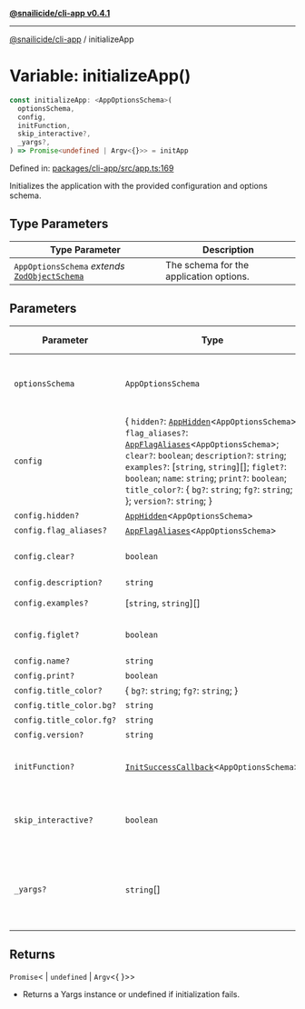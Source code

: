 [**@snailicide/cli-app v0.4.1**](../README.md)

---

[@snailicide/cli-app](../README.md) / initializeApp

# Variable: initializeApp()

```ts
const initializeApp: <AppOptionsSchema>(
  optionsSchema,
  config,
  initFunction,
  skip_interactive?,
  _yargs?,
) => Promise<undefined | Argv<{}>> = initApp
```

Defined in:
[packages/cli-app/src/app.ts:169](https://github.com/gbtunney/snailicide-monorepo/blob/master/packages/cli-app/src/app.ts#L169)

Initializes the application with the provided configuration and options schema.

## Type Parameters

| Type Parameter                                                                       | Description                             |
| ------------------------------------------------------------------------------------ | --------------------------------------- |
| `AppOptionsSchema` _extends_ [`ZodObjectSchema`](../type-aliases/ZodObjectSchema.md) | The schema for the application options. |

## Parameters

| Parameter                | Type                                                                                                                                                                                                                                                                                                                                                                                                        | Default value  | Description                                                        |
| ------------------------ | ----------------------------------------------------------------------------------------------------------------------------------------------------------------------------------------------------------------------------------------------------------------------------------------------------------------------------------------------------------------------------------------------------------- | -------------- | ------------------------------------------------------------------ |
| `optionsSchema`          | `AppOptionsSchema`                                                                                                                                                                                                                                                                                                                                                                                          | `undefined`    | The schema for validating the application options.                 |
| `config`                 | { `hidden?`: [`AppHidden`](../type-aliases/AppHidden.md)<`AppOptionsSchema`>; `flag_aliases?`: [`AppFlagAliases`](../type-aliases/AppFlagAliases.md)<`AppOptionsSchema`>; `clear?`: `boolean`; `description?`: `string`; `examples?`: \[`string`, `string`]\[]; `figlet?`: `boolean`; `name`: `string`; `print?`: `boolean`; `title_color?`: { `bg?`: `string`; `fg?`: `string`; }; `version?`: `string`; } | `undefined`    | The configuration object for the application.                      |
| `config.hidden?`         | [`AppHidden`](../type-aliases/AppHidden.md)<`AppOptionsSchema`>                                                                                                                                                                                                                                                                                                                                             | `undefined`    | -                                                                  |
| `config.flag_aliases?`   | [`AppFlagAliases`](../type-aliases/AppFlagAliases.md)<`AppOptionsSchema`>                                                                                                                                                                                                                                                                                                                                   | `undefined`    | -                                                                  |
| `config.clear?`          | `boolean`                                                                                                                                                                                                                                                                                                                                                                                                   | `...`          | Clears the terminal window                                         |
| `config.description?`    | `string`                                                                                                                                                                                                                                                                                                                                                                                                    | `...`          | -                                                                  |
| `config.examples?`       | \[`string`, `string`]\[]                                                                                                                                                                                                                                                                                                                                                                                    | `...`          | Examples of usage                                                  |
| `config.figlet?`         | `boolean`                                                                                                                                                                                                                                                                                                                                                                                                   | `...`          | Use figlet to make large ascii title                               |
| `config.name?`           | `string`                                                                                                                                                                                                                                                                                                                                                                                                    | `...`          | -                                                                  |
| `config.print?`          | `boolean`                                                                                                                                                                                                                                                                                                                                                                                                   | `...`          | -                                                                  |
| `config.title_color?`    | { `bg?`: `string`; `fg?`: `string`; }                                                                                                                                                                                                                                                                                                                                                                       | `...`          | -                                                                  |
| `config.title_color.bg?` | `string`                                                                                                                                                                                                                                                                                                                                                                                                    | `...`          | -                                                                  |
| `config.title_color.fg?` | `string`                                                                                                                                                                                                                                                                                                                                                                                                    | `...`          | -                                                                  |
| `config.version?`        | `string`                                                                                                                                                                                                                                                                                                                                                                                                    | `...`          | -                                                                  |
| `initFunction?`          | [`InitSuccessCallback`](../type-aliases/InitSuccessCallback.md)<`AppOptionsSchema`>                                                                                                                                                                                                                                                                                                                         | `undefined`    | The callback func ccalled successful init                          |
| `skip_interactive?`      | `boolean`                                                                                                                                                                                                                                                                                                                                                                                                   | `false`        | Flag to skip interactive prompts. Default is `false`               |
| `_yargs?`                | `string`\[]                                                                                                                                                                                                                                                                                                                                                                                                 | `process.argv` | The command-line arguments to be parsed. Default is `process.argv` |

## Returns

`Promise`< | `undefined` | `Argv`<{ }>>

- Returns a Yargs instance or undefined if initialization fails.
